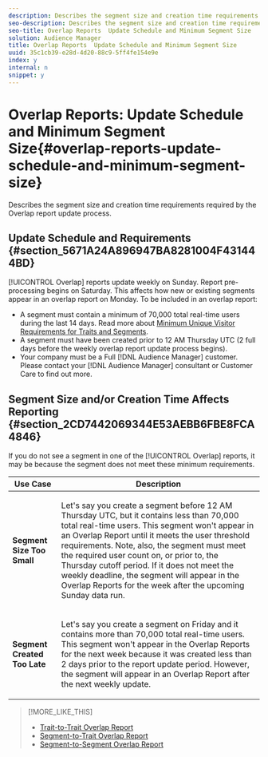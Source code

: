 ```yaml
---
description: Describes the segment size and creation time requirements required by the Overlap report update process.
seo-description: Describes the segment size and creation time requirements required by the Overlap report update process.
seo-title: Overlap Reports  Update Schedule and Minimum Segment Size
solution: Audience Manager
title: Overlap Reports  Update Schedule and Minimum Segment Size
uuid: 35c1cb39-e28d-4d20-88c9-5ff4fe154e9e
index: y
internal: n
snippet: y
---
```


# Overlap Reports: Update Schedule and Minimum Segment Size{#overlap-reports-update-schedule-and-minimum-segment-size}

Describes the segment size and creation time requirements required by the Overlap report update process.

## Update Schedule and Requirements {#section_5671A24A896947BA8281004F431444BD}

[!UICONTROL Overlap] reports update weekly on Sunday. Report pre-processing begins on Saturday. This affects how new or existing segments appear in an overlap report on Monday. To be included in an overlap report:

* A segment must contain a minimum of 70,000 total real-time users during the last 14 days. Read more about [Minimum Unique Visitor Requirements for Traits and Segments](../../reporting/report-sampling.md#section_C0A9E607D6E643E792347A146811ACB4). 
* A segment must have been created prior to 12 AM Thursday UTC (2 full days before the weekly overlap report update process begins). 
* Your company must be a Full [!DNL Audience Manager] customer. Please contact your [!DNL Audience Manager] consultant or Customer Care to find out more.

## Segment Size and/or Creation Time Affects Reporting {#section_2CD7442069344E53AEBB6FBE8FCA4846}

If you do not see a segment in one of the [!UICONTROL Overlap] reports, it may be because the segment does not meet these minimum requirements.

<table id="table_BE2937C1FA314BBDBD1D026321D6E6B1"> 
 <thead> 
  <tr> 
   <th colname="col1" class="entry"> Use Case </th> 
   <th colname="col2" class="entry"> Description </th> 
  </tr> 
 </thead>
 <tbody> 
  <tr> 
   <td colname="col1"> <p> <b>Segment Size Too Small</b> </p> </td> 
   <td colname="col2"> <p>Let's say you create a segment before 12 AM Thursday UTC, but it contains less than 70,000 total real-time users. This segment won't appear in an <span class="wintitle"> Overlap Report</span> until it meets the user threshold requirements. Note, also, the segment must meet the required user count on, or prior to, the Thursday cutoff period. If it does not meet the weekly deadline, the segment will appear in the <span class="wintitle"> Overlap Reports</span> for the week after the upcoming Sunday data run. </p> </td> 
  </tr> 
  <tr> 
   <td colname="col1"> <p> <b>Segment Created Too Late</b> </p> </td> 
   <td colname="col2"> <p>Let's say you create a segment on Friday and it contains more than 70,000 total real-time users. This segment won't appear in the <span class="wintitle"> Overlap Reports</span> for the next week because it was created less than 2 days prior to the report update period. However, the segment will appear in an <span class="wintitle"> Overlap Report</span> after the next weekly update. </p> </td> 
  </tr> 
 </tbody> 
</table>

>[!MORE_LIKE_THIS]
>
>* [Trait-to-Trait Overlap Report](../../reporting/dynamic-reports/trait-trait-overlap-report.md#concept_1FBAED029FFD4AA5A5C6E79F633D9A0D)
>* [Segment-to-Trait Overlap Report](../../reporting/dynamic-reports/segment-trait-overlap-report.md#concept_36186B1ABEA34A6AAC7F5CF938A122B7)
>* [Segment-to-Segment Overlap Report](../../reporting/dynamic-reports/segment-segment-overlap-report.md#concept_25E40808056B451BA06502A9527A55AA)
